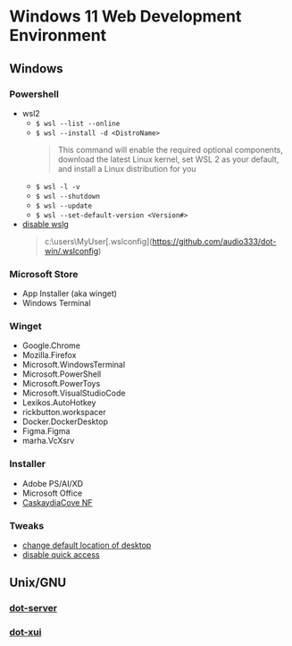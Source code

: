 # Windows 11 Web Development Environment

## Windows

### Powershell
* wsl2
  * `$ wsl --list --online`
  * `$ wsl --install -d <DistroName>`
      > This command will enable the required optional components, download the latest Linux kernel, set WSL 2 as your default, and install a Linux distribution for you
  * `$ wsl -l -v`
  * `$ wsl --shutdown`
  * `$ wsl --update`
  * `$ wsl --set-default-version <Version#>`
* [disable wslg](https://github.com/microsoft/wslg#wslg-system-distro)
  > c:\users\MyUser\[.wslconfig](https://github.com/audio333/dot-win/.wslconfig)

### Microsoft Store
* App Installer (aka winget)
* Windows Terminal

### Winget
* Google.Chrome
* Mozilla.Firefox
* Microsoft.WindowsTerminal
* Microsoft.PowerShell
* Microsoft.PowerToys
* Microsoft.VisualStudioCode
* Lexikos.AutoHotkey
* rickbutton.workspacer
* Docker.DockerDesktop
* Figma.Figma
* marha.VcXsrv

### Installer
* Adobe PS/AI/XD
* Microsoft Office
* [CaskaydiaCove NF](https://github.com/ryanoasis/nerd-fonts/releases/download/v2.1.0/CascadiaCode.zip)

### Tweaks
* [change default location of desktop](https://superuser.com/questions/328763/can-you-change-the-location-of-the-desktop-folder-in-windows)
* [disable quick access](https://vtcri.kayako.com/article/191-disable-quick-access-in-windows-10)


## Unix/GNU

### [dot-server](https://github.com/audio333/dot-server)
### [dot-xui](https://github.com/audio333/dot-xui)
